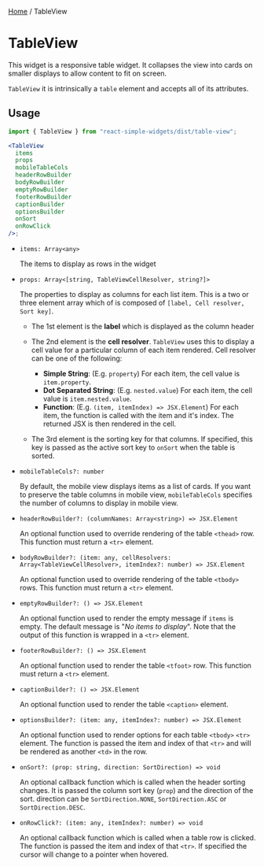 [Home](../../../README.md) / TableView

# TableView

This widget is a responsive table widget. It collapses the view into cards on smaller displays to allow content to fit on screen.

`TableView` it is intrinsically a `table` element and accepts all of its attributes.

## Usage

```jsx
import { TableView } from "react-simple-widgets/dist/table-view";

<TableView
  items
  props
  mobileTableCols
  headerRowBuilder
  bodyRowBuilder
  emptyRowBuilder
  footerRowBuilder
  captionBuilder
  optionsBuilder
  onSort
  onRowClick
/>;
```

- `items: Array<any>`

  The items to display as rows in the widget

- `props: Array<[string, TableViewCellResolver, string?]>`

  The properties to display as columns for each list item. This is a two or three element array which
  of is composed of `[label, Cell resolver, Sort key]`.

  - The 1st element is the **label** which is displayed as the column header

  - The 2nd element is the **cell resolver**. `TableView` uses this to display a cell value for a particular column of each item rendered. Cell resolver can be one of the following:
    - **Simple String**: (E.g. `property`) For each item, the cell value is `item.property`.
    - **Dot Separated String**: (E.g. `nested.value`) For each item, the cell value is `item.nested.value`.
    - **Function**: (E.g. `(item, itemIndex) => JSX.Element`) For each item, the function is called with the item and it's index. The returned JSX is then rendered in the cell.
  - The 3rd element is the sorting key for that columns. If specified, this key is passed as the active sort key to `onSort` when the table is sorted.

- `mobileTableCols?: number`

  By default, the mobile view displays items as a list of cards. If you want to preserve the table columns in mobile view, `mobileTableCols` specifies the number of columns to display in mobile view.

- `headerRowBuilder?: (columnNames: Array<string>) => JSX.Element`

  An optional function used to override rendering of the table `<thead>` row. This function must return a `<tr>` element.

- `bodyRowBuilder?: (item: any, cellResolvers: Array<TableViewCellResolver>, itemIndex?: number) => JSX.Element`

  An optional function used to override rendering of the table `<tbody>` rows. This function must return a `<tr>` element.

- `emptyRowBuilder?: () => JSX.Element`

  An optional function used to render the empty message if `items` is empty. The default message is "_No items to display_". Note that the output of this function is wrapped in a `<tr>` element.

- `footerRowBuilder?: () => JSX.Element`

  An optional function used to render the table `<tfoot>` row. This function must return a `<tr>` element.

- `captionBuilder?: () => JSX.Element`

  An optional function used to render the table `<caption>` element.

- `optionsBuilder?: (item: any, itemIndex?: number) => JSX.Element`

  An optional function used to render options for each table `<tbody>` `<tr>` element. The function is passed the item and index of that `<tr>` and will be rendered as another `<td>` in the row.

- `onSort?: (prop: string, direction: SortDirection) => void`

  An optional callback function which is called when the header sorting changes. It is passed the column sort key (`prop`) and the direction of the sort. direction can be `SortDirection.NONE`, `SortDirection.ASC` or `SortDirection.DESC`.

- `onRowClick?: (item: any, itemIndex?: number) => void`

  An optional callback function which is called when a table row is clicked. The function is passed the item and index of that `<tr>`. If specified the cursor will change to a pointer when hovered.
